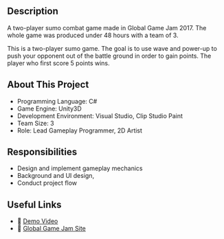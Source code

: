 ## Description
A two-player sumo combat game made in Global Game Jam 2017. The whole game was produced under 48 hours with a team of 3.

This is a two-player sumo game. The goal is to use wave and power-up to push your opponent out of the battle ground in order to gain points. The player who first score 5 points wins.

## About This Project
- Programming Language: C#
- Game Engine: Unity3D
- Development Environment: Visual Studio, Clip Studio Paint
- Team Size: 3
- Role: Lead Gameplay Programmer, 2D Artist

## Responsibilities
- Design and implement gameplay mechanics
- Background and UI design,
- Conduct project flow

## Useful Links
- :link: [Demo Video](https://youtu.be/KGE5js42aFQ)
- :link: [Global Game Jam Site](https://globalgamejam.org/2017/games/wave-sumo)